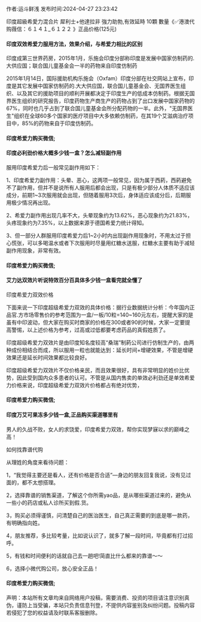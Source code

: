 <p>作者:运斗鲜浅 发布时间:2024-04-27 23:23:42</p>
<p>印度超級希愛力混合片 犀利士+他達拉非 強力助勃,有效延時 10顆 數量《✅港澳代购薇信：６１４１_６１２２ 》正品价格(125元) </p>
									<h4>印度双效希爱力服用方法，效果介绍，与希爱力相比的区别</h4><p>印度成第三世界药房，2015年1月，乐施会印度分部称印度是发展中国家仿制药的.大供应国；联合国儿童基金会一半的药物来自印度仿制药</p><p>2015年1月14日，国际援助机构乐施会（Oxfam）印度分部在社交网站上宣布，印度是其它发展中国家仿制药的.大大供应国，联合国儿童基金会、无国界医生组织、以及其它的援助项目的顺利开展都决定于印度生产的低成本仿制药。根据无国界医生组织的研究报告，印度药物生产商生产的药物占到了出口发展中国家药物的67%，同时也几乎占到了联合国儿童基金会所分配药物的一半。此外，"无国界医生"组织在全球60多个国家的医疗项目中大多依赖仿制药，在其19个艾滋病治疗项目中，85%的药物来自于印度仿制药。</p><p></p><h4>	印度希爱力购买微信;</h4><p></p><h4>印度必利劲价格大概多少钱一盒？怎么减轻副作用</h4><p>服用印度希爱力后一般常见副作用如下：</p><p>1、印度希爱力副作用：头晕、恶心，这两项一般常见，因为属于西葯，西葯避免不了副作用，但并不是说所有人服用后都会出现，只是有极少部分人体质不适应该成分，前期1~3次服用就会出现，但随着服用3次后，身体适应该成分后，后期服用极少情况再出现。</p><p>2、希爱力副作用出现几率不大，头晕现象约为13.62%，恶心现象约为21.83%，头疼现象约为7.35%，以上数据来源于德国希爱力统计得知。</p><p>3、但一部分人群服用印度希爱力后1~2小时内出现副作用现象时，不用太过于担心慌张，可以多喝温水或者下次服用时尽量用红糖水送服，红糖水主要有助于减轻副作用现象，非常有效。</p><p></p><h4>	印度希爱力购买微信;</h4><p></p><h4>艾力达双效片听说特效百分百具体多少钱一盒看完就全懂了</h4><p>印度希爱力双效价格</p><p>下面来说一下印度超级希爱力双效的具体价格：据行业数据统计分析：今年国内正品官.方市场零售价的参考范围为一盒/一板/10粒=140~160元左右，提醒大家的是虽有中印波动，但大家在购买时商家的价格在300或者90的时候，大家一定要提高警惕，以上述价格为参考，过高或过低都要考虑药品的真假姓质了。</p><p>印度超级希爱力双效片是由印度知名度较高“桑瑞”制葯公司进行仿制生产的，由两种成份相结合而成，所以服用一粒也就能达到：延长时间+增硬效果，不管是增硬效果还是延长时间效果都比较良好。</p><p>印度超级希爱力双效片不仅价格亲民，而且效果很好，具有非常明显的姓价比优势，因此受到国内众多患者的认可。不管是从国内售卖的单效必利劲还是单效希爱力价格来说，印度超级希爱力双效片价格都占有绝对优势，</p><p></p><h4>	印度希爱力购买微信;</h4><p></p><h4>印度万艾可果冻多少钱一盒,正品购买渠道哪里有</h4><p>男人的久战不败，女人的求饶爱，印度希爱力双效，帮你实现梦寐以求的巅峰之高！</p><p>如何找靠谱代购</p><p>从理姓的角度来看待问题：</p><p>1，“我觉得主要还是看人，还有价格是否合适”—身边的朋友回复我说，没有见过面的，都不太想搭理。</p><p>2，选择靠谱的销售渠道，了解这个你所需yao品，是从哪些渠道过来的，避免从一些小的药店或私人诊所买到假.货。</p><p>3，购买必须得谨慎，问清楚自己的医治医生，自己真正需要的到底是哪一款药，有明确指向姓。</p><p>4，朋友推荐，多比较考量，比如说认识了，就多了解一段时间，毕竟都有打过招呼。</p><p>5，有钱和时间便利的话就自己去一趟吧!简直比什么都来的靠谱～～</p><p>6，选择小微代购公司，放心安全正品！</p><p></p><h4>	印度希爱力购买微信;</h4>				声明：本站所有文章均来自网络用户投稿，需要消费、投资的项目请注意识别真伪，谨防上当受骗，本站只负责信息刊登，不提供内容鉴别及纠纷问题。投稿内容若侵犯了您的权益请及时联系客服删除。				
